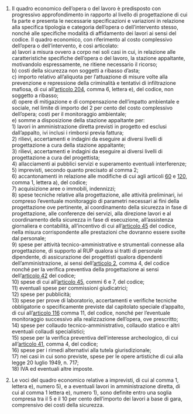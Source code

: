 1. Il quadro economico dell’opera o del lavoro è predisposto con progressivo approfondimento in rapporto al livello di progettazione di cui fa parte e presenta le necessarie specificazioni e variazioni in relazione alla specifica tipologia e categoria dell’opera o dell’intervento stesso, nonché alle specifiche modalità di affidamento dei lavori ai sensi del codice. Il quadro economico, con riferimento al costo complessivo dell’opera o dell’intervento, è così articolato:<br>a) lavori a misura ovvero a corpo nei soli casi in cui, in relazione alle caratteristiche specifiche dell’opera o del lavoro, la stazione appaltante, motivandolo espressamente, ne ritiene necessario il ricorso;<br>b) costi della sicurezza non soggetti a ribasso d’asta;<br>c) importo relativo all’aliquota per l’attuazione di misure volte alla prevenzione e repressione della criminalità e tentativi di infiltrazione mafiosa, di cui all’[articolo 204](/articolo-204/1), comma 6, lettera e), del codice, non soggetto a ribasso;<br>d) opere di mitigazione e di compensazione dell’impatto ambientale e sociale, nel limite di importo del 2 per cento del costo complessivo dell’opera; costi per il monitoraggio ambientale;<br>e) somme a disposizione della stazione appaltante per:<br>1) lavori in amministrazione diretta previsti in progetto ed esclusi dall’appalto, ivi inclusi i rimborsi previa fattura;<br>2) rilievi, accertamenti e indagini da eseguire ai diversi livelli di progettazione a cura della stazione appaltante;<br>3) rilievi, accertamenti e indagini da eseguire ai diversi livelli di progettazione a cura del progettista;<br>4) allacciamenti ai pubblici servizi e superamento eventuali interferenze;<br>5) imprevisti, secondo quanto precisato al comma 2;<br>6) accantonamenti in relazione alle modifiche di cui agli articoli [60](/articolo-60/2) e [120](/articolo-120/2), comma 1, lettera a), del codice;<br>7) acquisizione aree o immobili, indennizzi;<br>8) spese tecniche relative alla progettazione, alle attività preliminari, ivi compreso l’eventuale monitoraggio di parametri necessari ai fini della progettazione ove pertinente, al coordinamento della sicurezza in fase di progettazione, alle conferenze dei servizi, alla direzione lavori e al coordinamento della sicurezza in fase di esecuzione, all’assistenza giornaliera e contabilità, all’incentivo di cui all’[articolo 45](/articolo-45/2) del codice, nella misura corrispondente alle prestazioni che dovranno essere svolte dal personale;<br>9) spese per attività tecnico-amministrative e strumentali connesse alla progettazione, di supporto al RUP qualora si tratti di personale dipendente, di assicurazione dei progettisti qualora dipendenti dell’amministrazione, ai sensi dell’[articolo 2](/articolo-2/1), comma 4, del codice nonché per la verifica preventiva della progettazione ai sensi dell’[articolo 42](/articolo-42/1) del codice;<br>10) spese di cui all’[articolo 45](/articolo-45/2), commi 6 e 7, del codice;<br>11) eventuali spese per commissioni giudicatrici;<br>12) spese per pubblicità;<br>13) spese per prove di laboratorio, accertamenti e verifiche tecniche obbligatorie o specificamente previste dal capitolato speciale d’appalto, di cui all’[articolo 116](/articolo-116/2) comma 11, del codice, nonché per l’eventuale monitoraggio successivo alla realizzazione dell’opera, ove prescritto;<br>14) spese per collaudo tecnico-amministrativo, collaudo statico e altri eventuali collaudi specialistici;<br>15) spese per la verifica preventiva dell’interesse archeologico, di cui all’[articolo 41](/articolo-41/2), comma 4, del codice;<br>16) spese per i rimedi alternativi alla tutela giurisdizionale;<br>17) nei casi in cui sono previste, spese per le opere artistiche di cui alla legge 20 luglio 1949, n. 717;<br>18) IVA ed eventuali altre imposte.

2. Le voci del quadro economico relative a imprevisti, di cui al comma 1, lettera e), numero 5), e a eventuali lavori in amministrazione diretta, di cui al comma 1 lettera e), numero 1), sono definite entro una soglia compresa tra il 5 e il 10 per cento dell’importo dei lavori a base di gara, comprensivo dei costi della sicurezza.